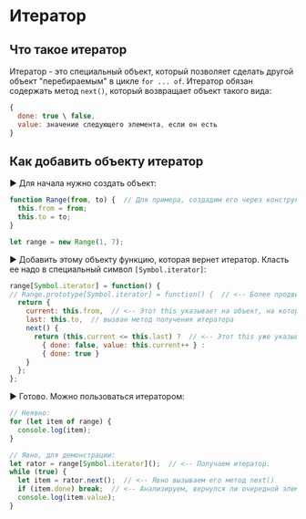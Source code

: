 # Итератор

## Что такое итератор

Итератор - это специальный объект, который позволяет сделать другой объект "перебираемым" в цикле `for ... of`. Итератор обязан содержать метод `next()`, который возвращает объект такого вида:

```javascript
{
  done: true \ false,
  value: значение следующего элемента, если он есть
}
```

## Как добавить объекту итератор

► Для начала нужно создать объект:

```javascript
function Range(from, to) {  // Для примера, создадим его через конструктор.
  this.from = from;
  this.to = to;
}

let range = new Range(1, 7);
```

► Добавить этому объекту функцию, которая вернет итератор. Класть ее надо в специальный символ `[Symbol.iterator]`:

```javascript
range[Symbol.iterator] = function() {
// Range.prototype[Symbol.iterator] = function() {  // <-- Более продвинутая версия добавления
  return {
    current: this.from,  // <-- Этот this указывает на объект, на котором
    last: this.to,  // вызван метод получения итератора
    next() {
      return (this.current <= this.last) ?  // <-- Этот this уже указывает на сам итератор
        { done: false, value: this.current++ } :
        { done: true }
    }
  };
};
```

► Готово. Можно пользоваться итератором:

```javascript
// Неявно:
for (let item of range) {
  console.log(item);
}

// Явно, для демонстрации:
let rator = range[Symbol.iterator]();  // <-- Получаем итератор.
while (true) {
  let item = rator.next();  // <-- Явно вызываем его метод next()
  if (item.done) break;  // <-- Анализируем, вернулся ли очередной элемент.
  console.log(item.value);
}
```

